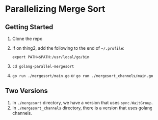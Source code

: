 # Parallelizing Merge Sort

## Getting Started

 1. Clone the repo
 2. If on thing2, add the following to the end of `~/.profile`:

    ```export PATH=$PATH:/usr/local/go/bin```

 3. `cd golang-parallel-mergesort`
 4. `go run ./mergesort/main.go` or `go run ./mergesort_channels/main.go`

## Two Versions

 1. In `./mergesort` directory, we have a version that uses `sync.WaitGroup`.
 2. In `./mergesort_channels` directory, there is a version that uses golang channels.
